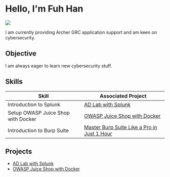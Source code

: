 # Hello, I'm Fuh Han
<a href="https://www.linkedin.com/in/fuhhanchang/"><img src="https://img.shields.io/badge/-LinkedIn-0072b1?&style=for-the-badge&logo=linkedin&logoColor=white" /></a>

I am currently providing Archer GRC application support and am keen on cybersecurity.

## Objective

I am always eager to learn new cybersecurity stuff. 

## Skills

| Skill                                         | Associated Project         |
|-----------------------------------------------|----------------------------|
| Introduction to Splunk           | <a href="https://github.com/fuhan2000/AD-Lab-with-Splunk/tree/main">AD Lab with Splunk</a>|
| Setup OWASP Juice Shop with Docker          | <a href="https://github.com/fuhan2000/juice-shop-with-Docker">OWASP Juice Shop with Docker</a>|
| Introduction to Burp Suite       | <a href="">Master Burp Suite Like a Pro in Just 1 Hour</a>|

## Projects
- <a href="https://github.com/fuhan2000/AD-Lab-with-Splunk/tree/main">AD Lab with Splunk</a>
- <a href="https://github.com/fuhan2000/juice-shop-with-Docker">OWASP Juice Shop with Docker</a>
